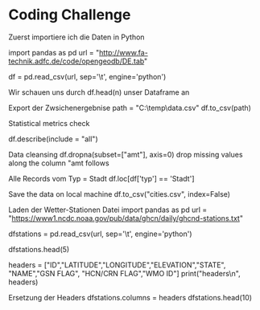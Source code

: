 # Coding Challenge

Zuerst importiere ich die Daten in Python

import pandas as pd
url = "http://www.fa-technik.adfc.de/code/opengeodb/DE.tab"

df = pd.read_csv(url, sep='\t', engine='python')


Wir schauen uns durch df.head(n) unser Dataframe an

Export der Zwsichenergebnise
path = "C:\temp\data.csv"
df.to_csv(path)


Statistical metrics check
 
df.describe(include = "all")
 
Data cleansing
df.dropna(subset=["amt"], axis=0)
drop missing values along the column "amt follows 


Alle Records vom Typ = Stadt 
df.loc[df['typ'] == 'Stadt']

Save the data on local machine
df.to_csv("cities.csv", index=False)


Laden der Wetter-Stationen Datei
import pandas as pd
url = "https://www1.ncdc.noaa.gov/pub/data/ghcn/daily/ghcnd-stations.txt"

dfstations = pd.read_csv(url, sep='\t', engine='python')

dfstations.head(5)

 
headers = ["ID","LATITUDE","LONGITUDE","ELEVATION","STATE", "NAME","GSN FLAG",
         "HCN/CRN FLAG","WMO ID"]
print("headers\n", headers)

Ersetzung der Headers
dfstations.columns = headers
dfstations.head(10)
